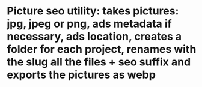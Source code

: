 # Picture seo utility: takes pictures: jpg, jpeg or png, ads metadata if necessary, ads location, creates a folder for each project, renames with the slug all the files + seo suffix and exports the pictures as webp
